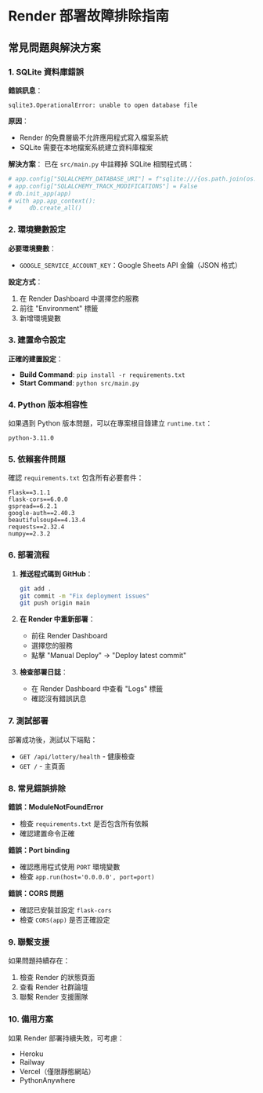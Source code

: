 # Render 部署故障排除指南

## 常見問題與解決方案

### 1. SQLite 資料庫錯誤

**錯誤訊息**：
```
sqlite3.OperationalError: unable to open database file
```

**原因**：
- Render 的免費層級不允許應用程式寫入檔案系統
- SQLite 需要在本地檔案系統建立資料庫檔案

**解決方案**：
已在 `src/main.py` 中註釋掉 SQLite 相關程式碼：
```python
# app.config["SQLALCHEMY_DATABASE_URI"] = f"sqlite:///{os.path.join(os.path.dirname(__file__), 'database', 'app.db')}"
# app.config["SQLALCHEMY_TRACK_MODIFICATIONS"] = False
# db.init_app(app)
# with app.app_context():
#     db.create_all()
```

### 2. 環境變數設定

**必要環境變數**：
- `GOOGLE_SERVICE_ACCOUNT_KEY`：Google Sheets API 金鑰（JSON 格式）

**設定方式**：
1. 在 Render Dashboard 中選擇您的服務
2. 前往 "Environment" 標籤
3. 新增環境變數

### 3. 建置命令設定

**正確的建置設定**：
- **Build Command**: `pip install -r requirements.txt`
- **Start Command**: `python src/main.py`

### 4. Python 版本相容性

如果遇到 Python 版本問題，可以在專案根目錄建立 `runtime.txt`：
```
python-3.11.0
```

### 5. 依賴套件問題

確認 `requirements.txt` 包含所有必要套件：
```
Flask==3.1.1
flask-cors==6.0.0
gspread==6.2.1
google-auth==2.40.3
beautifulsoup4==4.13.4
requests==2.32.4
numpy==2.3.2
```

### 6. 部署流程

1. **推送程式碼到 GitHub**：
   ```bash
   git add .
   git commit -m "Fix deployment issues"
   git push origin main
   ```

2. **在 Render 中重新部署**：
   - 前往 Render Dashboard
   - 選擇您的服務
   - 點擊 "Manual Deploy" → "Deploy latest commit"

3. **檢查部署日誌**：
   - 在 Render Dashboard 中查看 "Logs" 標籤
   - 確認沒有錯誤訊息

### 7. 測試部署

部署成功後，測試以下端點：
- `GET /api/lottery/health` - 健康檢查
- `GET /` - 主頁面

### 8. 常見錯誤排除

**錯誤：ModuleNotFoundError**
- 檢查 `requirements.txt` 是否包含所有依賴
- 確認建置命令正確

**錯誤：Port binding**
- 確認應用程式使用 `PORT` 環境變數
- 檢查 `app.run(host='0.0.0.0', port=port)`

**錯誤：CORS 問題**
- 確認已安裝並設定 `flask-cors`
- 檢查 `CORS(app)` 是否正確設定

### 9. 聯繫支援

如果問題持續存在：
1. 檢查 Render 的狀態頁面
2. 查看 Render 社群論壇
3. 聯繫 Render 支援團隊

### 10. 備用方案

如果 Render 部署持續失敗，可考慮：
- Heroku
- Railway
- Vercel（僅限靜態網站）
- PythonAnywhere

